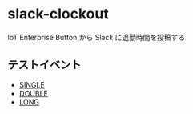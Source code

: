 # slack-clockout
IoT Enterprise Button から Slack に退勤時間を投稿する

## テストイベント
* [SINGLE](testevent_single.json)
* [DOUBLE](testevent_double.json)
* [LONG](testevent_long.json)